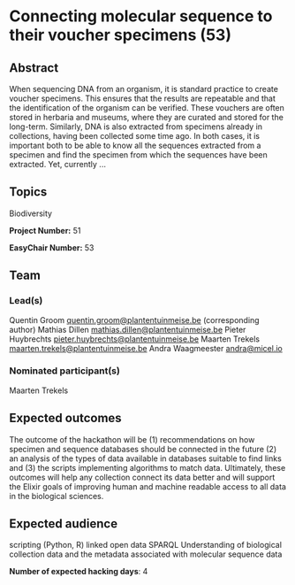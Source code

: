 # Connecting molecular sequence to their voucher specimens (53)

## Abstract

When sequencing DNA from an organism, it is standard practice to create voucher specimens. This ensures that the results are repeatable and that the identification of the organism can be verified. These vouchers are often stored in herbaria and museums, where they are curated and stored for the long-term. Similarly, DNA is also extracted from specimens already in collections, having been collected some time ago. In both cases, it is important both to be able to know all the sequences extracted from a specimen and find the specimen from which the sequences have been extracted. Yet, currently ...

## Topics

Biodiversity

**Project Number:** 51



**EasyChair Number:** 53

## Team

### Lead(s)

Quentin Groom quentin.groom@plantentuinmeise.be (corresponding author)
 Mathias Dillen mathias.dillen@plantentuinmeise.be
 Pieter Huybrechts pieter.huybrechts@plantentuinmeise.be
 Maarten Trekels maarten.trekels@plantentuinmeise.be
 Andra Waagmeester andra@micel.io

### Nominated participant(s)

Maarten Trekels

## Expected outcomes

The outcome of the hackathon will be (1) recommendations on how specimen and sequence databases should be connected in the future (2) an analysis of the types of data available in databases suitable to find links and (3) the scripts implementing algorithms to match data. Ultimately, these outcomes will help any collection connect its data better and will support the Elixir goals of improving human and machine readable access to all data in the biological sciences.

## Expected audience

scripting (Python, R)
 linked open data SPARQL
 Understanding of biological collection data and the metadata associated with molecular sequence data

**Number of expected hacking days**: 4

